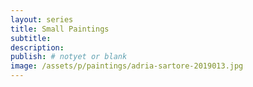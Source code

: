 ```yaml
---
layout: series
title: Small Paintings
subtitle:
description:
publish: # notyet or blank
image: /assets/p/paintings/adria-sartore-2019013.jpg
---
```

